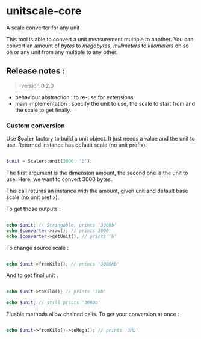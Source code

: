 # unitscale-core

A scale converter for any unit

This tool is able to convert a unit measurement multiple to another.
You can convert an amount of _bytes_ to _megabytes_, _millimeters_ to _kilometers_ on so on or any unit from any multiple to any other.

## Release notes :

> version 0.2.0

- behaviour abstraction : to re-use for extensions
- main implementation : specify the unit to use, the scale to start from and the scale to get finally.

### Custom conversion

Use **Scaler** factory to build a unit object. It just needs a value and the unit to use.
Returned instance has default scale (no unit prefix).

```php

$unit = Scaler::unit(3000, 'b');

```

The first argument is the dimension amount, the second one is the unit to use. Here, we want to convert 3000 bytes.

This call returns an instance with the amount, given unit and default base scale (no unit prefix).

To get those outputs :

```php

echo $unit; // Stringable, prints '3000b'
echo $converter->raw(); // prints 3000
echo $converter->getUnit(); // prints 'b'

```

To change source scale :

```php

echo $unit->fromKilo(); // prints '3000kb'

```
And to get final unit :

```php

echo $unit->toKilo(); // prints '3kb'

echo $unit; // still prints '3000b'

```

Fluable methods allow chained calls. To get your conversion at once :

```php

echo $unit->fromKilo()->toMega(); // prints '3Mb'

```

